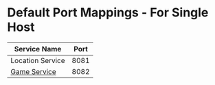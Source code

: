 # Default Port Mappings - For Single Host
| Service Name     | Port  | 
|------------------|-------|
| Location Service |  8081 |
| [Game Service](https://github.com/dminior8/argonout-2/tree/main/backend/services/game-service) | 8082  |
